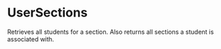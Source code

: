 # UserSections
Retrieves all students for a section. Also returns all sections a student is associated with.
